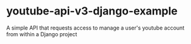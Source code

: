 # youtube-api-v3-django-example
A simple API that requests access to manage a user's youtube account from within a Django project
